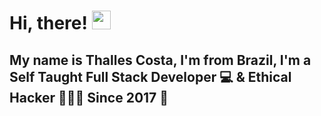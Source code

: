 # Hi, there! <img src="https://raw.githubusercontent.com/MartinHeinz/MartinHeinz/master/wave.gif" width="30px">


## My name is Thalles Costa, I'm from Brazil, I'm a Self Taught  Full Stack Developer 💻 & Ethical Hacker 👨🏻‍💻 Since 2017 🙌
